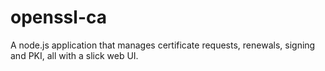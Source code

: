 openssl-ca
==========

A node.js application that manages certificate requests, renewals, signing and PKI, all with a slick web UI.
